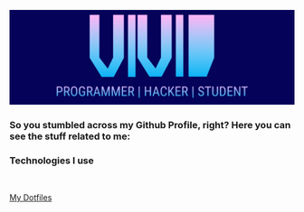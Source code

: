 ![GitHub Logo](/header3.png)
### So you stumbled across my Github Profile, right? Here you can see the stuff related to me:

### Technologies I use
<img sry="https://img.shields.io/static/v1?label=OS&message=Linux&color=blue&style=flat-square"></img>


<a href="https://github.com/vividsystem/dotfiles">My Dotfiles</a>
